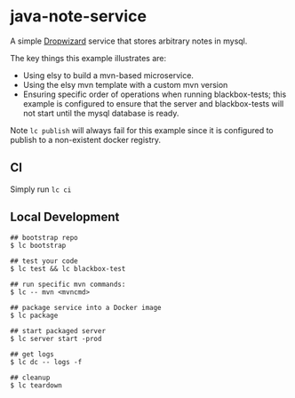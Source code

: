 # java-note-service

A simple [Dropwizard](http://www.dropwizard.io/) service that stores arbitrary
notes in mysql.

The key things this example illustrates are:

- Using elsy to build a mvn-based microservice.
- Using the elsy mvn template with a custom mvn version
- Ensuring specific order of operations when running blackbox-tests; this example
is configured to ensure that the server and blackbox-tests will not start until
the mysql database is ready.

Note `lc publish` will always fail for this example since it is configured
to publish to a non-existent docker registry.

## CI

Simply run `lc ci`

## Local Development
```
## bootstrap repo
$ lc bootstrap

## test your code
$ lc test && lc blackbox-test

## run specific mvn commands:
$ lc -- mvn <mvncmd>

## package service into a Docker image
$ lc package

## start packaged server
$ lc server start -prod

## get logs
$ lc dc -- logs -f

## cleanup
$ lc teardown
```
